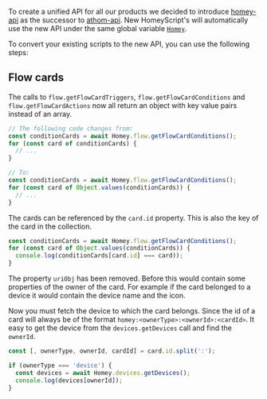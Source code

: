 To create a unified API for all our products we decided to introduce [homey-api](https://www.npmjs.com/package/homey-api) as the successor to [athom-api](https://www.npmjs.com/package/athom-api). New HomeyScript's will automatically use the new API under the same global variable [`Homey`](./global#.Homey).

To convert your existing scripts to the new API, you can use the following steps:

## Flow cards

The calls to `flow.getFlowCardTriggers`, `flow.getFlowCardConditions` and `flow.getFlowCardActions` now all return an object with key value pairs instead of an array.

```javascript
// The following code changes from:
const conditionCards = await Homey.flow.getFlowCardConditions();
for (const card of conditionCards) {
  // ...
}

// To:
const conditionCards = await Homey.flow.getFlowCardConditions();
for (const card of Object.values(conditionCards)) {
  // ...
}
```

The cards can be referenced by the `card.id` property. This is also the key of the card in the collection.

```javascript
const conditionCards = await Homey.flow.getFlowCardConditions();
for (const card of Object.values(conditionCards)) {
  console.log(conditionCards[card.id] === card));
}
```

The property `uriObj` has been removed. Before this would contain some properties of the owner of the card. For example if the card belonged to a device it would contain the device name and the icon.

Now you must fetch the device to which the card belongs. Since the id of a card will always be of the format ``homey:<ownerType>:<ownerId>:<cardId>``. It easy to get the device from the `devices.getDevices` call and find the `ownerId`.

```javascript
const [, ownerType, ownerId, cardId] = card.id.split(':');

if (ownerType === 'device') {
  const devices = await Homey.devices.getDevices();
  console.log(devices[ownerId]);
}
```
